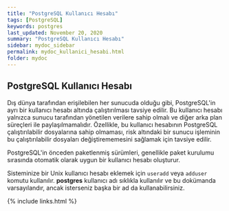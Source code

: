 ```yaml
---
title: "PostgreSQL Kullanıcı Hesabı"
tags: [PostgreSQL]
keywords: postgres
last_updated: November 20, 2020
summary: "PostgreSQL Kullanıcı Hesabı"
sidebar: mydoc_sidebar
permalink: mydoc_kullanici_hesabi.html
folder: mydoc
---
```


## PostgreSQL Kullanıcı Hesabı

Dış dünya tarafından erişilebilen her sunucuda olduğu gibi, PostgreSQL'in ayrı bir kullanıcı hesabı altında çalıştırılması tavsiye edilir. Bu kullanıcı hesabı yalnızca sunucu tarafından yönetilen verilere sahip olmalı ve diğer arka plan süreçleri ile paylaşılmamalıdır. Özellikle, bu kullanıcı hesabının PostgreSQL çalıştırılabilir dosyalarına sahip olmaması, risk altındaki bir sunucu işleminin bu çalıştırılabilir dosyaları değiştirememesini sağlamak için tavsiye edilir.

PostgreSQL'in önceden paketlenmiş sürümleri, genellikle paket kurulumu sırasında otomatik olarak uygun bir kullanıcı hesabı oluşturur.

Sisteminize bir Unix kullanıcı hesabı eklemek için `useradd` veya `adduser` komutu kullanılır. **postgres** kullanıcı adı sıklıkla kullanılır ve bu dokümanda varsayılandır, ancak isterseniz başka bir ad da kullanabilirsiniz.

{% include links.html %}

